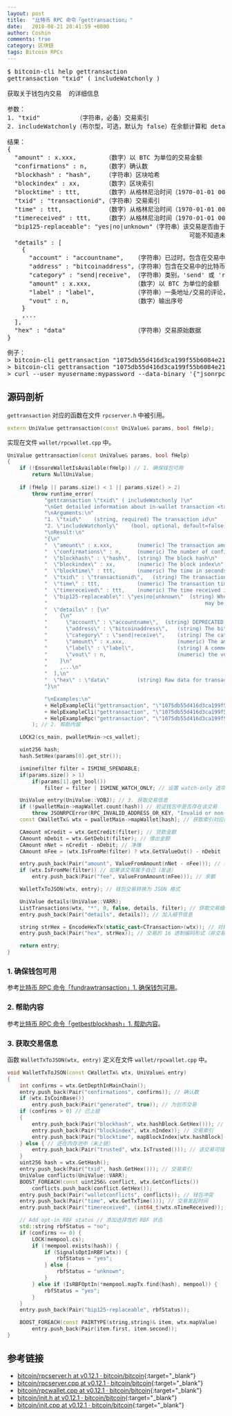 ```yaml
---
layout: post
title:  "比特币 RPC 命令「gettransaction」"
date:   2018-08-21 20:41:59 +0800
author: Coshin
comments: true
category: 区块链
tags: Bitcoin RPCs
---
```

<pre>
$ bitcoin-cli help gettransaction
gettransaction "txid" ( includeWatchonly )

获取关于钱包内交易 <txid> 的详细信息

参数：
1. "txid"          （字符串，必备）交易索引
2. includeWatchonly（布尔型，可选，默认为 false）在余额计算和 details[] 中是否包含 watchonly 地址

结果：
{
  "amount" : x.xxx,        （数字）以 BTC 为单位的交易金额
  "confirmations" : n,     （数字）确认数
  "blockhash" : "hash",    （字符串）区块哈希
  "blockindex" : xx,       （数字）区块索引
  "blocktime" : ttt,       （数字）从格林尼治时间（1970-01-01 00:00:00）开始以秒为单位的区块时间
  "txid" : "transactionid",（字符串）交易索引
  "time" : ttt,            （数字）从格林尼治时间（1970-01-01 00:00:00）开始以秒为单位的交易时间
  "timereceived" : ttt,    （数字）从格林尼治时间（1970-01-01 00:00:00）开始以秒为单位的收到交易时间
  "bip125-replaceable": "yes|no|unknown"（字符串）该交易是否由于 BIP125 （通过交易费替换）被替换；
                                                  可能不知道未确认的交易不在内存池中
  "details" : [
    {
      "account" : "accountname",   （字符串）已过时。包含在交易中的账户名，对于默认账户可以为 ""
      "address" : "bitcoinaddress",（字符串）包含在交易中的比特币地址
      "category" : "send|receive", （字符串）类别，'send' 或 'receive'
      "amount" : x.xxx,            （数字）以 BTC 为单位的金额
      "label" : "label",           （字符串）一条地址/交易的评论，如果存在
      "vout" : n,                  （数字）输出序号
    }
    ,...
  ],
  "hex" : "data"                   （字符串）交易原始数据
}

例子：
> bitcoin-cli gettransaction "1075db55d416d3ca199f55b6084e2115b9345e16c5cf302fc80e9d5fbf5d48d"
> bitcoin-cli gettransaction "1075db55d416d3ca199f55b6084e2115b9345e16c5cf302fc80e9d5fbf5d48d" true
> curl --user myusername:mypassword --data-binary '{"jsonrpc": "1.0", "id":"curltest", "method": "gettransaction", "params": ["1075db55d416d3ca199f55b6084e2115b9345e16c5cf302fc80e9d5fbf5d48d"] }' -H 'content-type: text/plain;' http://127.0.0.1:8332/
</pre>

## 源码剖析

`gettransaction` 对应的函数在文件 `rpcserver.h` 中被引用。

```cpp
extern UniValue gettransaction(const UniValue& params, bool fHelp);
```

实现在文件 `wallet/rpcwallet.cpp` 中。

```cpp
UniValue gettransaction(const UniValue& params, bool fHelp)
{
    if (!EnsureWalletIsAvailable(fHelp)) // 1. 确保钱包可用
        return NullUniValue;
    
    if (fHelp || params.size() < 1 || params.size() > 2)
        throw runtime_error(
            "gettransaction \"txid\" ( includeWatchonly )\n"
            "\nGet detailed information about in-wallet transaction <txid>\n"
            "\nArguments:\n"
            "1. \"txid\"    (string, required) The transaction id\n"
            "2. \"includeWatchonly\"    (bool, optional, default=false) Whether to include watchonly addresses in balance calculation and details[]\n"
            "\nResult:\n"
            "{\n"
            "  \"amount\" : x.xxx,        (numeric) The transaction amount in " + CURRENCY_UNIT + "\n"
            "  \"confirmations\" : n,     (numeric) The number of confirmations\n"
            "  \"blockhash\" : \"hash\",  (string) The block hash\n"
            "  \"blockindex\" : xx,       (numeric) The block index\n"
            "  \"blocktime\" : ttt,       (numeric) The time in seconds since epoch (1 Jan 1970 GMT)\n"
            "  \"txid\" : \"transactionid\",   (string) The transaction id.\n"
            "  \"time\" : ttt,            (numeric) The transaction time in seconds since epoch (1 Jan 1970 GMT)\n"
            "  \"timereceived\" : ttt,    (numeric) The time received in seconds since epoch (1 Jan 1970 GMT)\n"
            "  \"bip125-replaceable\": \"yes|no|unknown\"  (string) Whether this transaction could be replaced due to BIP125 (replace-by-fee);\n"
            "                                                   may be unknown for unconfirmed transactions not in the mempool\n"
            "  \"details\" : [\n"
            "    {\n"
            "      \"account\" : \"accountname\",  (string) DEPRECATED. The account name involved in the transaction, can be \"\" for the default account.\n"
            "      \"address\" : \"bitcoinaddress\",   (string) The bitcoin address involved in the transaction\n"
            "      \"category\" : \"send|receive\",    (string) The category, either 'send' or 'receive'\n"
            "      \"amount\" : x.xxx,                 (numeric) The amount in " + CURRENCY_UNIT + "\n"
            "      \"label\" : \"label\",              (string) A comment for the address/transaction, if any\n"
            "      \"vout\" : n,                       (numeric) the vout value\n"
            "    }\n"
            "    ,...\n"
            "  ],\n"
            "  \"hex\" : \"data\"         (string) Raw data for transaction\n"
            "}\n"

            "\nExamples:\n"
            + HelpExampleCli("gettransaction", "\"1075db55d416d3ca199f55b6084e2115b9345e16c5cf302fc80e9d5fbf5d48d\"")
            + HelpExampleCli("gettransaction", "\"1075db55d416d3ca199f55b6084e2115b9345e16c5cf302fc80e9d5fbf5d48d\" true")
            + HelpExampleRpc("gettransaction", "\"1075db55d416d3ca199f55b6084e2115b9345e16c5cf302fc80e9d5fbf5d48d\"")
        ); // 2. 帮助内容

    LOCK2(cs_main, pwalletMain->cs_wallet);

    uint256 hash;
    hash.SetHex(params[0].get_str());

    isminefilter filter = ISMINE_SPENDABLE;
    if(params.size() > 1)
        if(params[1].get_bool())
            filter = filter | ISMINE_WATCH_ONLY; // 设置 watch-only 选项

    UniValue entry(UniValue::VOBJ); // 3. 获取交易信息
    if (!pwalletMain->mapWallet.count(hash)) // 验证钱包中是否存在该交易
        throw JSONRPCError(RPC_INVALID_ADDRESS_OR_KEY, "Invalid or non-wallet transaction id");
    const CWalletTx& wtx = pwalletMain->mapWallet[hash]; // 获取索引对应的钱包交易

    CAmount nCredit = wtx.GetCredit(filter); // 贷款金额
    CAmount nDebit = wtx.GetDebit(filter); // 借出金额
    CAmount nNet = nCredit - nDebit; // 净赚
    CAmount nFee = (wtx.IsFromMe(filter) ? wtx.GetValueOut() - nDebit : 0); // 交易费

    entry.push_back(Pair("amount", ValueFromAmount(nNet - nFee))); // 余额
    if (wtx.IsFromMe(filter)) // 如果该交易属于自己（发送）
        entry.push_back(Pair("fee", ValueFromAmount(nFee))); // 余额

    WalletTxToJSON(wtx, entry); // 钱包交易转换为 JSON 格式

    UniValue details(UniValue::VARR);
    ListTransactions(wtx, "*", 0, false, details, filter); // 获取交易细节
    entry.push_back(Pair("details", details)); // 加入细节信息

    string strHex = EncodeHexTx(static_cast<CTransaction>(wtx)); // 对钱包交易进行 16 进制编码
    entry.push_back(Pair("hex", strHex)); // 交易的 16 进制编码形式（非交易索引）

    return entry;
}
```

### 1. 确保钱包可用

参考[比特币 RPC 命令「fundrawtransaction」1. 确保钱包可用](/blog/2018/07/bitcoin-rpc-fundrawtransaction.html#1-确保钱包可用)。

### 2. 帮助内容

参考[比特币 RPC 命令「getbestblockhash」1. 帮助内容](/blog/2018/05/bitcoin-rpc-getbestblockhash.html#1-帮助内容)。

### 3. 获取交易信息

函数 `WalletTxToJSON(wtx, entry)` 定义在文件 `wallet/rpcwallet.cpp` 中。

```cpp
void WalletTxToJSON(const CWalletTx& wtx, UniValue& entry)
{
    int confirms = wtx.GetDepthInMainChain();
    entry.push_back(Pair("confirmations", confirms)); // 确认数
    if (wtx.IsCoinBase())
        entry.push_back(Pair("generated", true)); // 为创币交易
    if (confirms > 0) // 已上链
    {
        entry.push_back(Pair("blockhash", wtx.hashBlock.GetHex())); // 区块哈希
        entry.push_back(Pair("blockindex", wtx.nIndex)); // 交易索引
        entry.push_back(Pair("blocktime", mapBlockIndex[wtx.hashBlock]->GetBlockTime())); // 区块创建时间
    } else { // 还在内存池中（未上链）
        entry.push_back(Pair("trusted", wtx.IsTrusted())); // 该交易可信
    }
    uint256 hash = wtx.GetHash();
    entry.push_back(Pair("txid", hash.GetHex())); // 交易索引
    UniValue conflicts(UniValue::VARR);
    BOOST_FOREACH(const uint256& conflict, wtx.GetConflicts())
        conflicts.push_back(conflict.GetHex());
    entry.push_back(Pair("walletconflicts", conflicts)); // 钱包冲突
    entry.push_back(Pair("time", wtx.GetTxTime())); // 交易发起时间
    entry.push_back(Pair("timereceived", (int64_t)wtx.nTimeReceived)); // 交易接收时间

    // Add opt-in RBF status // 添加选择性的 RBF 状态
    std::string rbfStatus = "no";
    if (confirms <= 0) {
        LOCK(mempool.cs);
        if (!mempool.exists(hash)) {
            if (SignalsOptInRBF(wtx)) {
                rbfStatus = "yes";
            } else {
                rbfStatus = "unknown";
            }
        } else if (IsRBFOptIn(*mempool.mapTx.find(hash), mempool)) {
            rbfStatus = "yes";
        }
    }
    entry.push_back(Pair("bip125-replaceable", rbfStatus));

    BOOST_FOREACH(const PAIRTYPE(string,string)& item, wtx.mapValue)
        entry.push_back(Pair(item.first, item.second));
}
```

## 参考链接

* [bitcoin/rpcserver.h at v0.12.1 · bitcoin/bitcoin](https://github.com/bitcoin/bitcoin/blob/v0.12.1/src/rpcserver.h){:target="_blank"}
* [bitcoin/rpcserver.cpp at v0.12.1 · bitcoin/bitcoin](https://github.com/bitcoin/bitcoin/blob/v0.12.1/src/rpcserver.cpp){:target="_blank"}
* [bitcoin/rpcwallet.cpp at v0.12.1 · bitcoin/bitcoin](https://github.com/bitcoin/bitcoin/blob/v0.12.1/src/wallet/rpcwallet.cpp){:target="_blank"}
* [bitcoin/init.h at v0.12.1 · bitcoin/bitcoin](https://github.com/bitcoin/bitcoin/blob/v0.12.1/src/init.h){:target="_blank"}
* [bitcoin/init.cpp at v0.12.1 · bitcoin/bitcoin](https://github.com/bitcoin/bitcoin/blob/v0.12.1/src/init.cpp){:target="_blank"}
